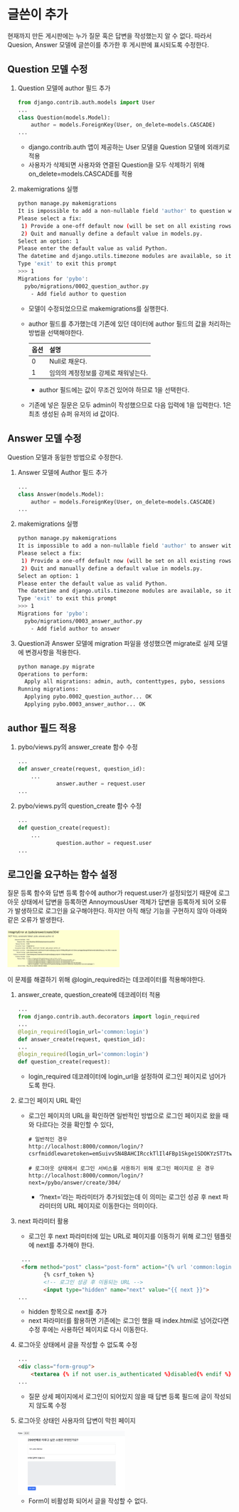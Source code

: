 # 글쓴이 추가

현재까지 만든 게시판에는 누가 질문 혹은 답변을 작성했는지 알 수 없다. 따라서 Quesion, Answer 모델에 글쓴이를 추가한 후 게시판에 표시되도록 수정한다.

## Question 모델 수정

1. Question 모델에 author 필드 추가
    
    ```python
    from django.contrib.auth.models import User
    ...
    class Question(models.Model):
        author = models.ForeignKey(User, on_delete=models.CASCADE)
    ...
    ```
    
    - django.contrib.auth 앱이 제공하는 User 모델을 Question 모델에 외래키로 적용
    - 사용자가 삭제되면 사용자와 연결된 Question을 모두 삭제하기 위해 on_delete=models.CASCADE를 적용
2. makemigrations 실행
    
    ```bash
    python manage.py makemigrations
    It is impossible to add a non-nullable field 'author' to question without specifying a default. This is because the database needs something to populate existing rows.
    Please select a fix:
     1) Provide a one-off default now (will be set on all existing rows with a null value for this column)
     2) Quit and manually define a default value in models.py.
    Select an option: 1
    Please enter the default value as valid Python.
    The datetime and django.utils.timezone modules are available, so it is possible to provide e.g. timezone.now as a value.
    Type 'exit' to exit this prompt
    >>> 1
    Migrations for 'pybo':
      pybo/migrations/0002_question_author.py
        - Add field author to question
    ```
    
    - 모델이 수정되었으므로 makemigrations를 실행한다.
    - author 필드를 추가했는데 기존에 있던 데이터에 author 필드의 값을 처리하는 방법을 선택해야한다.
        
        
        | 옵션 | 설명 |
        | --- | --- |
        | 0 | Null로 채운다. |
        | 1 | 임의의 계정정보를 강제로 채워넣는다. |
        - author 필드에는 값이 무조건 있어야 하므로 1을 선택한다.
    - 기존에 넣은 질문은 모두 admin이 작성했으므로 다음 입력에 1을 입력한다. 1은 최초 생성된 슈퍼 유저의 id 값이다.

## Answer 모델 수정

Question 모델과 동일한 방법으로 수정한다.

1. Answer 모델에 Author 필드 추가
    
    ```python
    ...
    class Answer(models.Model):
        author = models.ForeignKey(User, on_delete=models.CASCADE)
    ...
    ```
    
2. makemigrations 실행
    
    ```bash
    python manage.py makemigrations
    It is impossible to add a non-nullable field 'author' to answer without specifying a default. This is because the database needs something to populate existing rows.
    Please select a fix:
     1) Provide a one-off default now (will be set on all existing rows with a null value for this column)
     2) Quit and manually define a default value in models.py.
    Select an option: 1
    Please enter the default value as valid Python.
    The datetime and django.utils.timezone modules are available, so it is possible to provide e.g. timezone.now as a value.
    Type 'exit' to exit this prompt
    >>> 1
    Migrations for 'pybo':
      pybo/migrations/0003_answer_author.py
        - Add field author to answer
    ```
    
3. Question과 Answer 모델에 migration 파일을 생성했으면 migrate로 실제 모델에 변경사항을 적용한다.
    
    ```bash
    python manage.py migrate
    Operations to perform:
      Apply all migrations: admin, auth, contenttypes, pybo, sessions
    Running migrations:
      Applying pybo.0002_question_author... OK
      Applying pybo.0003_answer_author... OK
    ```
    

## author 필드 적용

1. pybo/views.py의 answer_create 함수 수정
    
    ```python
    ...
    def answer_create(request, question_id):
        ...
                answer.auther = request.user
    ...
    ```
    
2. pybo/views.py의 question_create 함수 수정
    
    ```python
    ...
    def question_create(request):
        ...
                question.author = request.user
    ...
    ```
    

## 로그인을 요구하는 함수 설정

질문 등록 함수와 답변 등록 함수에 author가 request.user가 설정되었기 때문에 로그아웃 상태에서 답변을 등록하면 AnnoymousUser 객체가 답변을 등록하게 되어 오류가 발생하므로 로그인을 요구해야한다. 하지만 아직 해당 기능을 구현하지 않아 아래와 같은 오류가 발생한다.

<img src="/images/author_1.png" width="50%" height="50%" title="add author to model 1" alt="add author to model 1">     

이 문제를 해결하기 위해 @login_required라는 데코레이터를 적용해야한다.

1. answer_create, question_create에 데코레이터 적용
    
    ```python
    ...
    from django.contrib.auth.decorators import login_required
    ...
    @login_required(login_url='common:login')
    def answer_create(request, question_id):
    ...
    @login_required(login_url='common:login')
    def question_create(request):
    ```
    
    - login_required 데코레이터에 login_url을 설정하여 로그인 페이지로 넘어가도록 한다.
2. 로그인 페이지 URL 확인
    - 로그인 페이지의 URL을 확인하면 일반적인 방법으로 로그인 페이지로 왔을 때와 다르다는 것을 확인할 수 있다,
        
        ```
        # 일반적인 경우
        http://localhost:8000/common/login/?csrfmiddlewaretoken=emSuivvSN4BAHCIRcckTlIl4FBp1Skge1SDOKYzST7twyiCwzdcPryXw21675nVg
        
        # 로그아웃 상태에서 로그인 서비스를 사용하기 위해 로그인 페이지로 온 경우
        http://localhost:8000/common/login/?next=/pybo/answer/create/304/
        ```
        
        - ‘?next=’라는 파라미터가 추가되었는데 이 의미는 로그인 성공 후 next 파라미터의 URL 페이지로 이동한다는 의미이다.
3. next 파라미터 활용
    - 로그인 후 next 파라미터에 있는 URL로 페이지를 이동하기 위해 로그인 템플릿에 next를 추가해야 한다.
    
    ```html
     ...
     <form method="post" class="post-form" action="{% url 'common:login' %}">
            {% csrf_token %}
            <!-- 로그인 성공 후 이동되는 URL -->
            <input type="hidden" name="next" value="{{ next }}">
    ...
    ```
    
    - hidden 항목으로 next를 추가
    - next 파라미터를 활용하면 기존에는 로그인 했을 때 index.html로 넘어갔다면 수정 후에는 사용하던 페이지로 다시 이동한다.
4. 로그아웃 상태에서 글을 작성할 수 없도록 수정
    
    ```html
    ...
    <div class="form-group">
    	<textarea {% if not user.is_authenticated %}disabled{% endif %} name="content" id="content" class="form-control" rows="10"></textarea>
    ...
    ```
    
    - 질문 상세 페이지에서 로그인이 되어있지 않을 때 답변 등록 필드에 글이 작성되지 않도록 수정
5. 로그아웃 상태인 사용자의 답변이 막힌 페이지
    
    <img src="/images/author_2.png" width="50%" height="50%" title="add author to model 2" alt="add author to model 2">     
    
    - Form이 비활성화 되어서 글을 작성할 수 없다.